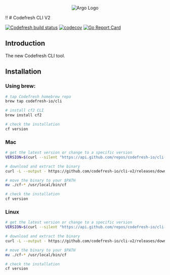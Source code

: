 <p align="center"><img src="./docs/assets/logo.svg" alt="Argo Logo"></p>
!!
# Codefresh CLI V2

[![Codefresh build status]( https://g.codefresh.io/api/badges/pipeline/codefresh-inc/golang%2Fci?type=cf-1)]( https://g.codefresh.io/public/accounts/codefresh-inc/pipelines/new/60ae2ae330acb8f9c9bace7f)
[![codecov](https://codecov.io/gh/codefresh-io/cli-v2/branch/main/graph/badge.svg?token=IDyZNfRUfY)](https://codecov.io/gh/codefresh-io/cli-v2)
[![Go Report Card](https://goreportcard.com/badge/github.com/codefresh-io/cli-v2)](https://goreportcard.com/report/github.com/codefresh-io/cli-v2)

## Introduction

The new Codefresh CLI tool.

## Installation
### Using brew:
```bash
# tap Codefresh homebrew repo
brew tap codefresh-io/cli

# install cf2 CLI
brew install cf2

# check the installation
cf version
```

### Mac

```bash
# get the latest version or change to a specific version
VERSION=$(curl --silent "https://api.github.com/repos/codefresh-io/cli-v2/releases/latest" | jq -r ".tag_name")

# download and extract the binary
curl -L --output - https://github.com/codefresh-io/cli-v2/releases/download/$VERSION/cf-darwin-amd64.tar.gz | tar zx

# move the binary to your $PATH
mv ./cf-* /usr/local/bin/cf

# check the installation
cf version
```

### Linux
```bash
# get the latest version or change to a specific version
VERSION=$(curl --silent "https://api.github.com/repos/codefresh-io/cli-v2/releases/latest" | jq -r ".tag_name")

# download and extract the binary
curl -L --output - https://github.com/codefresh-io/cli-v2/releases/download/$VERSION/cf-linux-amd64.tar.gz | tar zx

# move the binary to your $PATH
mv ./cf-* /usr/local/bin/cf

# check the installation
cf version
 ```
